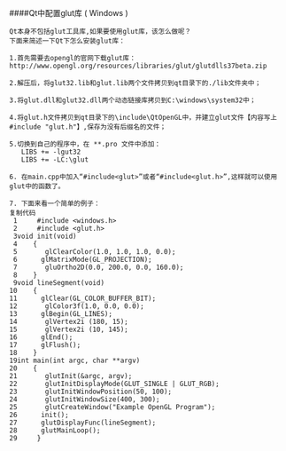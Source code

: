 ####Qt中配置glut库   ( Windows )  

	Qt本身不包括glut工具库,如果要使用glut库，该怎么做呢？
	下面来简述一下Qt下怎么安装glut库：
	 
	1.首先需要去opengl的官网下载glut库：
	http://www.opengl.org/resources/libraries/glut/glutdlls37beta.zip
	 
	2.解压后，将glut32.lib和glut.lib两个文件拷贝到qt目录下的./lib文件夹中；
	 
	3.将glut.dll和glut32.dll两个动态链接库拷贝到C:\windows\system32中；
	 
	4.将glut.h文件拷贝到qt目录下的\include\QtOpenGL中，并建立glut文件【内容写上 #include "glut.h"】,保存为没有后缀名的文件；
	 
	5.切换到自己的程序中，在 **.pro 文件中添加：
	   LIBS += -lgut32
	   LIBS += -LC:\glut
	 
	6. 在main.cpp中加入“#include<glut>”或者“#include<glut.h>”,这样就可以使用glut中的函数了。
	 
	7. 下面来看一个简单的例子：
	复制代码
	 1     #include <windows.h>
	 2     #include <glut.h>
	 3void init(void)
	 4    {
	 5       glClearColor(1.0, 1.0, 1.0, 0.0);
	 6      glMatrixMode(GL_PROJECTION);
	 7       gluOrtho2D(0.0, 200.0, 0.0, 160.0);
	 8    }
	 9void lineSegment(void)
	10    {
	11      glClear(GL_COLOR_BUFFER_BIT);
	12       glColor3f(1.0, 0.0, 0.0);
	13      glBegin(GL_LINES);
	14       glVertex2i (180, 15);
	15       glVertex2i (10, 145);
	16      glEnd();
	17      glFlush();
	18    }
	19int main(int argc, char **argv)
	20    {
	21       glutInit(&argc, argv);
	22       glutInitDisplayMode(GLUT_SINGLE | GLUT_RGB);
	23       glutInitWindowPosition(50, 100);
	24       glutInitWindowSize(400, 300);
	25       glutCreateWindow("Example OpenGL Program");
	26      init();
	27      glutDisplayFunc(lineSegment);
	28      glutMainLoop();
	29     }
